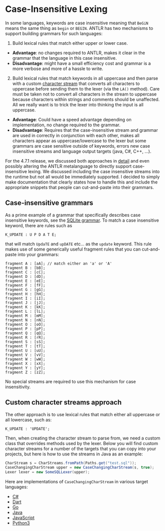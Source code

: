 # Case-Insensitive Lexing

In some languages, keywords are case insensitive meaning that `BeGiN` means the same thing as `begin` or `BEGIN`. ANTLR has two mechanisms to support building grammars for such languages:

1. Build lexical rules that match either upper or lower case.
  * **Advantage**: no changes required to ANTLR, makes it clear in the grammar that the language in this case insensitive.
  * **Disadvantage**: might have a small efficiency cost and grammar is a more verbose and more of a hassle to write.

2. Build lexical rules that match keywords in all uppercase and then parse with a custom [character stream](https://github.com/antlr/antlr4/blob/master/runtime/Java/src/org/antlr/v4/runtime/CharStream.java) that converts all characters to uppercase before sending them to the lexer (via the `LA()` method). Care must be taken not to convert all characters in the stream to uppercase because characters within strings and comments should be unaffected. All we really want is to trick the lexer into thinking the input is all uppercase.
  * **Advantage**: Could have a speed advantage depending on implementation, no change required to the grammar.
  * **Disadvantage**: Requires that the case-insensitive stream and grammar are used in correctly in conjunction with each other, makes all characters appear as uppercase/lowercase to the lexer but some grammars are case sensitive outside of keywords, errors new case insensitive streams and language output targets (java, C#, C++, ...).

For the 4.7.1 release, we discussed both approaches in [detail](https://github.com/antlr/antlr4/pull/2046) and even possibly altering the ANTLR metalanguage to directly support case-insensitive lexing. We discussed including the case insensitive streams into the runtime but not all would be immediately supported. I decided to simply make documentation that clearly states how to handle this and include the appropriate snippets that people can cut-and-paste into their grammars.

## Case-insensitive grammars

As a prime example of a grammar that specifically describes case insensitive keywords, see the
[SQLite grammar](https://github.com/antlr/grammars-v4/blob/master/sqlite/SQLite.g4).  To match a case insensitive keyword, there are rules such as

```
K_UPDATE : U P D A T E;
```

that will match `UpdaTE` and `upDATE` etc... as the `update` keyword. This rule makes use of some generically useful fragment rules that you can cut-and-paste into your grammars:

```
fragment A : [aA]; // match either an 'a' or 'A'
fragment B : [bB];
fragment C : [cC];
fragment D : [dD];
fragment E : [eE];
fragment F : [fF];
fragment G : [gG];
fragment H : [hH];
fragment I : [iI];
fragment J : [jJ];
fragment K : [kK];
fragment L : [lL];
fragment M : [mM];
fragment N : [nN];
fragment O : [oO];
fragment P : [pP];
fragment Q : [qQ];
fragment R : [rR];
fragment S : [sS];
fragment T : [tT];
fragment U : [uU];
fragment V : [vV];
fragment W : [wW];
fragment X : [xX];
fragment Y : [yY];
fragment Z : [zZ];
```

No special streams are required to use this mechanism for case insensitivity.

## Custom character streams approach

The other approach is to use lexical rules that match either all uppercase or all lowercase, such as:

```
K_UPDATE : 'UPDATE';
```

Then, when creating the character stream to parse from, we need a custom class that overrides methods used by the lexer. Below you will find custom character streams for a number of the targets that you can copy into your projects, but here is how to use the streams in Java as an example:

```java
CharStream s = CharStreams.fromPath(Paths.get("test.sql"));
CaseChangingCharStream upper = new CaseChangingCharStream(s, true);
Lexer lexer = new SomeSQLLexer(upper);
```

Here are implementations of `CaseChangingCharStream` in various target languages:

* [C#](https://github.com/antlr/antlr4/blob/master/doc/resources/CaseChangingCharStream.cs)
* [Dart](https://github.com/antlr/antlr4/blob/master/doc/resources/case_changing_char_stream.dart)
* [Go](https://github.com/antlr/antlr4/blob/master/doc/resources/case_changing_stream.go)
* [Java](https://github.com/antlr/antlr4/blob/master/doc/resources/CaseChangingCharStream.java)
* [JavaScript](https://github.com/antlr/antlr4/blob/master/doc/resources/CaseChangingStream.js)
* [Python3](https://github.com/antlr/antlr4/blob/master/doc/resources/CaseChangingStream.py)
